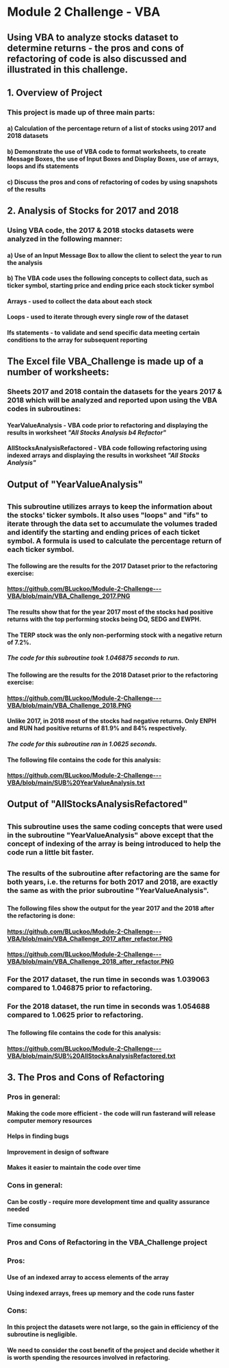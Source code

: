 # **Module 2 Challenge - VBA**
## Using VBA to analyze stocks dataset to determine returns  - the pros and cons of refactoring of code is also discussed and illustrated in this challenge.

## **1. Overview of Project**
### This project is made up of three main parts:
####    a) Calculation of the percentage return of a list of stocks using 2017 and 2018 datasets
####    b) Demonstrate the use of VBA code to format worksheets, to create Message Boxes, the use of Input Boxes and Display Boxes, use of arrays, loops and ifs statements 
####    c) Discuss the pros and cons of refactoring of codes by using snapshots of the results
###
## **2. Analysis of Stocks for 2017 and 2018**
###    
###     Using VBA code, the 2017 & 2018 stocks datasets were analyzed in the following manner:
####     a) Use of an Input Message Box to allow the client to select the year to run the analysis 
####     b) The VBA code uses the following concepts to collect data, such as ticker symbol, starting price and ending price each stock ticker symbol 
####            Arrays - used to collect the data about each stock
####            Loops - used to iterate through every single row of the dataset 
####            Ifs statements - to validate and send specific data meeting certain conditions to the array for subsequent reporting
####
##
## **The Excel file VBA_Challenge is made up of a number of worksheets:**
###
###  Sheets 2017 and 2018 contain the datasets for the years 2017 & 2018 which will be analyzed and reported upon using the VBA codes in subroutines:
#### **YearValueAnalysis** - VBA code prior to refactoring and displaying the results in worksheet *"All Stocks Analysis b4 Refactor"*
#### **AllStocksAnalysisRefactored** - VBA code following refactoring using indexed arrays and displaying the results in worksheet *"All Stocks Analysis"*
##
##
## **Output of "YearValueAnalysis"**
##
### This subroutine utilizes arrays to keep the information about the stocks' ticker symbols. It also uses "loops" and "ifs" to iterate through the data set to accumulate the volumes traded and identify the starting and ending prices of each ticket symbol. A formula is used to calculate the percentage return of each ticker symbol.
####
#### The following are the results for the 2017 Dataset prior to the refactoring exercise: 
#### https://github.com/BLuckoo/Module-2-Challenge---VBA/blob/main/VBA_Challenge_2017.PNG
####
####     The results show that for the year 2017 most of the stocks had positive returns with the top performing stocks being DQ, SEDG and EWPH. 
####     The TERP stock was the only non-performing stock with a negative return of 7.2%.
####
#### ***The code for this subroutine took 1.046875 seconds to run.*** 
### 
####  The following are the results for the 2018 Dataset prior to the refactoring exercise: 
####  https://github.com/BLuckoo/Module-2-Challenge---VBA/blob/main/VBA_Challenge_2018.PNG
####      Unlike 2017, in 2018 most of the stocks had negative returns. Only ENPH and RUN had positive returns of 81.9% and 84% respectively.
####
#### ***The code for this subroutine ran in 1.0625 seconds.***
####
####    The following file contains the code for this analysis: 
####    https://github.com/BLuckoo/Module-2-Challenge---VBA/blob/main/SUB%20YearValueAnalysis.txt
###
##
## **Output of "AllStocksAnalysisRefactored"**
##
###    This subroutine uses the same coding concepts that were used in the subroutine "YearValueAnalysis" above except that the concept of indexing of the array is being introduced to help the code run a little bit faster.
##
### The results of the subroutine after refactoring are the same for both years, i.e. the returns for both 2017 and 2018, are exactly the same as with the prior subroutine "YearValueAnalysis". 
###  
####    The following files show the output for the year 2017 and the 2018 after the refactoring is done:
####    https://github.com/BLuckoo/Module-2-Challenge---VBA/blob/main/VBA_Challenge_2017_after_refactor.PNG
####    https://github.com/BLuckoo/Module-2-Challenge---VBA/blob/main/VBA_Challenge_2018_after_refactor.PNG
###
### For the 2017 dataset, the run time in seconds was 1.039063 compared to 1.046875 prior to refactoring.
###
### For the 2018 dataset, the run time in seconds was 1.054688 compared to 1.0625 prior to refactoring.
###
####    The following file contains the code for this analysis: 
####    https://github.com/BLuckoo/Module-2-Challenge---VBA/blob/main/SUB%20AllStocksAnalysisRefactored.txt
###
###
##
##  **3. The Pros and Cons of Refactoring**
### 
### Pros in general: 
####        Making the code more efficient - the code will run fasterand will release computer memory resources
####        Helps in finding bugs
####        Improvement in design of software
####        Makes it easier to maintain the code over time
###
### Cons in general:
####        Can be costly - require more development time and quality assurance needed
####        Time consuming
####        
###
### Pros and Cons of Refactoring in the VBA_Challenge project
###
### Pros:
####         Use of an indexed array to access elements of the array 
####         Using indexed arrays, frees up memory and the code runs faster
####         
### Cons: 
####         In this project the datasets were not large, so the gain in efficiency of the subroutine is negligible.
####         We need to consider the cost benefit of the project and decide whether it is worth spending the resources involved in refactoring.









